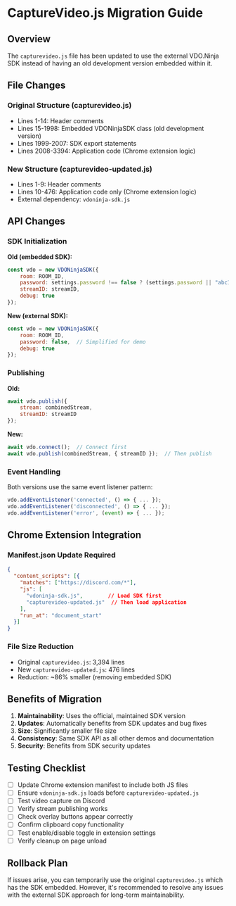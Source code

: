 # CaptureVideo.js Migration Guide

## Overview
The `capturevideo.js` file has been updated to use the external VDO.Ninja SDK instead of having an old development version embedded within it.

## File Changes

### Original Structure (capturevideo.js)
- Lines 1-14: Header comments
- Lines 15-1998: Embedded VDONinjaSDK class (old development version)
- Lines 1999-2007: SDK export statements
- Lines 2008-3394: Application code (Chrome extension logic)

### New Structure (capturevideo-updated.js)
- Lines 1-9: Header comments
- Lines 10-476: Application code only (Chrome extension logic)
- External dependency: `vdoninja-sdk.js`

## API Changes

### SDK Initialization
**Old (embedded SDK):**
```javascript
const vdo = new VDONinjaSDK({
    room: ROOM_ID,
    password: settings.password !== false ? (settings.password || "abc123") : false,
    streamID: streamID,
    debug: true
});
```

**New (external SDK):**
```javascript
const vdo = new VDONinjaSDK({
    room: ROOM_ID,
    password: false,  // Simplified for demo
    debug: true
});
```

### Publishing
**Old:**
```javascript
await vdo.publish({
    stream: combinedStream,
    streamID: streamID
});
```

**New:**
```javascript
await vdo.connect();  // Connect first
await vdo.publish(combinedStream, { streamID });  // Then publish
```

### Event Handling
Both versions use the same event listener pattern:
```javascript
vdo.addEventListener('connected', () => { ... });
vdo.addEventListener('disconnected', () => { ... });
vdo.addEventListener('error', (event) => { ... });
```

## Chrome Extension Integration

### Manifest.json Update Required
```json
{
  "content_scripts": [{
    "matches": ["https://discord.com/*"],
    "js": [
      "vdoninja-sdk.js",        // Load SDK first
      "capturevideo-updated.js"  // Then load application
    ],
    "run_at": "document_start"
  }]
}
```

### File Size Reduction
- Original `capturevideo.js`: 3,394 lines
- New `capturevideo-updated.js`: 476 lines
- Reduction: ~86% smaller (removing embedded SDK)

## Benefits of Migration

1. **Maintainability**: Uses the official, maintained SDK version
2. **Updates**: Automatically benefits from SDK updates and bug fixes
3. **Size**: Significantly smaller file size
4. **Consistency**: Same SDK API as all other demos and documentation
5. **Security**: Benefits from SDK security updates

## Testing Checklist

- [ ] Update Chrome extension manifest to include both JS files
- [ ] Ensure `vdoninja-sdk.js` loads before `capturevideo-updated.js`
- [ ] Test video capture on Discord
- [ ] Verify stream publishing works
- [ ] Check overlay buttons appear correctly
- [ ] Confirm clipboard copy functionality
- [ ] Test enable/disable toggle in extension settings
- [ ] Verify cleanup on page unload

## Rollback Plan

If issues arise, you can temporarily use the original `capturevideo.js` which has the SDK embedded. However, it's recommended to resolve any issues with the external SDK approach for long-term maintainability.